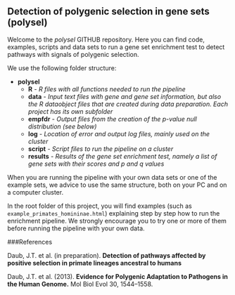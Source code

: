 ## Detection of polygenic selection in gene sets (polysel) ##

Welcome to the *polysel* GITHUB repository. Here you can find code, examples, scripts and data sets to run a gene set enrichment test to detect pathways with signals of polygenic selection.

We use the following folder structure:

* **polysel**
    + **R** - *R files with all functions needed to run the pipeline*
    + **data** - *Input text files with gene and gene set information, but also the R dataobject files that are created during data preparation. Each project has its own subfolder*
    + **empfdr** - *Output files from the creation of the p-value null distribution (see below)*
    + **log** - *Location of error and output log files, mainly used on the cluster*
    + **script** - *Script files to run the pipeline on a cluster*
    + **results** - *Results of the gene set enrichment test, namely a list of gene sets with their scores and p and q values*

When you are running the pipeline with your own data sets or one of the example sets, we advice to use the same structure, both on your PC and on a computer cluster.

In the root folder of this project, you will find examples (such as `example_primates_homininae.html`) explaining step by step how to run the enrichment pipeline. We strongly encourage you to try one or more of them before running the pipeline with your own data.


###References

  Daub, J.T. et al. (in preparation). **Detection of pathways affected by positive selection in primate lineages ancestral to humans**  

  Daub, J.T. et al. (2013). **Evidence for Polygenic Adaptation to Pathogens in the Human Genome.** Mol Biol Evol 30, 1544–1558.

